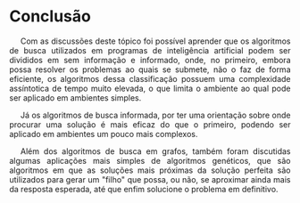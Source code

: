 # Conclusão

<p style="text-indent: 20px; text-align: justify">
Com as discussões deste tópico foi possível aprender que os algoritmos de busca utilizados em programas de inteligência artificial podem ser divididos em sem informação e informado, onde, no primeiro, embora possa resolver os problemas ao quais se submete, não o faz de forma eficiente, os algoritmos dessa classificação possuem uma complexidade assíntotica de tempo muito elevada, o que limita o ambiente ao qual pode ser aplicado em ambientes simples.
</p>

<p style="text-indent: 20px; text-align: justify">
Já os algoritmos de busca informada, por ter uma orientação sobre onde procurar uma solução é mais eficaz do que o primeiro, podendo ser aplicado em ambientes um pouco mais complexos.
</p>

<p style="text-indent: 20px; text-align: justify">
Além dos algoritmos de busca em grafos, também foram discutidas algumas aplicações mais simples de algoritmos genéticos, que são algoritmos em que as soluções mais próximas da solução perfeita são utilizados para gerar um "filho" que possa, ou não, se aproximar ainda mais da resposta esperada, até que enfim solucione o problema em definitivo.
</p>
